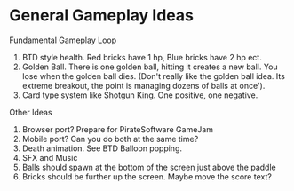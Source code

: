 # General Gameplay Ideas

Fundamental Gameplay Loop
1. BTD style health. Red bricks have 1 hp, Blue bricks have 2 hp ect.
2. Golden Ball. There is one golden ball, hitting it creates a new ball. You lose when the golden ball dies.
(Don't really like the golden ball idea. Its extreme breakout, the point is managing dozens of balls at once').
3. Card type system like Shotgun King. One positive, one negative.



Other Ideas
1. Browser port? Prepare for PirateSoftware GameJam
2. Mobile port? Can you do both at the same time?
3. Death animation. See BTD Balloon popping.
4. SFX and Music
5. Balls should spawn at the bottom of the screen just above the paddle
6. Bricks should be further up the screen. Maybe move the score text?

